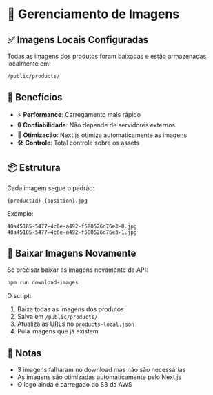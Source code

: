 # 📸 Gerenciamento de Imagens

## ✅ Imagens Locais Configuradas

Todas as imagens dos produtos foram baixadas e estão armazenadas localmente em:

```
/public/products/
```

## 🎯 Benefícios

- ⚡ **Performance**: Carregamento mais rápido
- 🔒 **Confiabilidade**: Não depende de servidores externos
- 🎨 **Otimização**: Next.js otimiza automaticamente as imagens
- 🛠️ **Controle**: Total controle sobre os assets

## 📦 Estrutura

Cada imagem segue o padrão:
```
{productId}-{position}.jpg
```

Exemplo:
```
40a45185-5477-4c6e-a492-f580526d76e3-0.jpg
40a45185-5477-4c6e-a492-f580526d76e3-1.jpg
```

## 🔄 Baixar Imagens Novamente

Se precisar baixar as imagens novamente da API:

```bash
npm run download-images
```

O script:
1. Baixa todas as imagens dos produtos
2. Salva em `/public/products/`
3. Atualiza as URLs no `products-local.json`
4. Pula imagens que já existem

## 📝 Notas

- 3 imagens falharam no download mas não são necessárias
- As imagens são otimizadas automaticamente pelo Next.js
- O logo ainda é carregado do S3 da AWS
